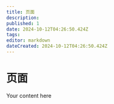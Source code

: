 ```yaml
---
title: 页面
description: 
published: 1
date: 2024-10-12T04:26:50.424Z
tags: 
editor: markdown
dateCreated: 2024-10-12T04:26:50.424Z
---
```


# 页面
Your content here